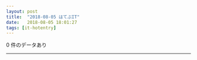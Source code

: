 ```yaml
---
layout: post
title:  "2018-08-05 はてぶIT"
date:   2018-08-05 18:01:27
tags: [it-hotentry]
---
```

0 件のデータあり

<hr>
